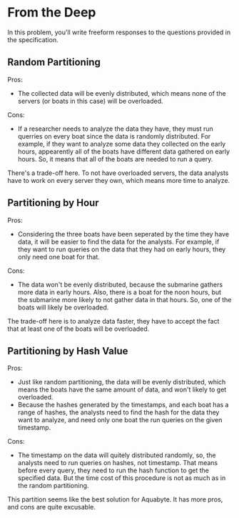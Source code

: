# From the Deep

In this problem, you'll write freeform responses to the questions provided in the specification.

## Random Partitioning
Pros:
- The collected data will be evenly distributed, which means none of the servers (or boats in this case)
will be overloaded.

Cons:
- If a researcher needs to analyze the data they have, they must run querries on every boat since the data
is randomly distributed. For example, if they want to analyze some data they collected on the early hours,
appearently all of the boats have different data gathered on early hours. So, it means that all of the boats
are needed to run a query.

There's a trade-off here. To not have overloaded servers, the data analysts have to work on every server they own,
which means more time to analyze.

## Partitioning by Hour
Pros:
- Considering the three boats have been seperated by the time they have data, it will be easier to find the data
for the analysts. For example, if they want to run queries on the data that they had on early hours, they only need
one boat for that.

Cons:
- The data won't be evenly distributed, because the submarine gathers more data in early hours. Also, there is a boat
for the noon hours, but the submarine more likely to not gather data in that hours. So, one of the boats will likely
be overloaded.

The trade-off here is to analyze data faster, they have to accept the fact that at least one of the boats will be
overloaded.

## Partitioning by Hash Value
Pros:
- Just like random partitioning, the data will be evenly distributed, which means the boats have the same amount of
data, and won't likely to get overloaded.
- Because the hashes generated by the timestamps, and each boat has a range of hashes, the analysts need to find the
hash for the data they want to analyze, and need only one boat the run queries on the given timestamp.

Cons:
- The timestamp on the data will quitely distributed randomly, so, the analysts need to run queries on hashes, not timestamp.
That means before every query, they need to run the hash function to get the specified data. But the time cost of this
procedure is not as much as in the random partitioning.

This partition seems like the best solution for Aquabyte. It has more pros, and cons are quite excusable.

